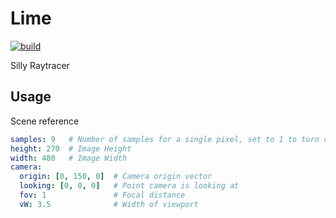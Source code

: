 # Lime

[![build](https://github.com/Froxwin/Lime/actions/workflows/haskell.yml/badge.svg)](https://github.com/Froxwin/Lime/actions/workflows/haskell.yml)

Silly Raytracer

## Usage

Scene reference
```yaml
samples: 9   # Number of samples for a single pixel, set to 1 to turn off anti-aliasing
height: 270  # Image Height
width: 480   # Image Width
camera:
  origin: [0, 150, 0]  # Camera origin vector
  looking: [0, 0, 0]   # Point camera is looking at
  fov: 1               # Focal distance
  vW: 3.5              # Width of viewport
```


